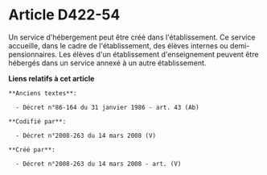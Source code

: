 # Article D422-54

Un service d'hébergement peut être créé dans l'établissement. Ce service accueille, dans le cadre de l'établissement, des
élèves internes ou demi-pensionnaires. Les élèves d'un établissement d'enseignement peuvent être hébergés dans un service
annexé à un autre établissement.

**Liens relatifs à cet article**

	**Anciens textes**:

	  - Décret n°86-164 du 31 janvier 1986 - art. 43 (Ab)

	**Codifié par**:

	  - Décret n°2008-263 du 14 mars 2008 (V)

	**Créé par**:

	  - Décret n°2008-263 du 14 mars 2008 - art. (V)

